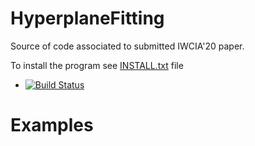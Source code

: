 # HyperplaneFitting

Source of code associated to submitted IWCIA'20 paper.

To install the program see <a href="https://github.com/ngophuc/HyperplaneFitting/blob/master/Install.txt">INSTALL.txt</a> file

* [![Build Status](https://travis-ci.org/ngophuc/CurveDecomposition.svg?branch=master)](https://travis-ci.org/ngophuc/CurveDecomposition)

# Examples
